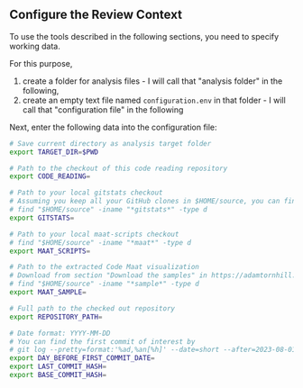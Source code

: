 ## Configure the Review Context

To use the tools described in the following sections, you need to specify working data.

For this purpose,

1. create a folder for analysis files - I will call that "analysis folder" in the following,
2. create an empty text file named  `configuration.env` in that folder - I will call that "configuration file" in the
   following

Next, enter the following data into the configuration file:

```sh
# Save current directory as analysis target folder
export TARGET_DIR=$PWD

# Path to the checkout of this code reading repository
export CODE_READING=

# Path to your local gitstats checkout
# Assuming you keep all your GitHub clones in $HOME/source, you can find the correct path in the output of
# find "$HOME/source" -iname "*gitstats*" -type d
export GITSTATS=

# Path to your local maat-scripts checkout
# find "$HOME/source" -iname "*maat*" -type d
export MAAT_SCRIPTS=

# Path to the extracted Code Maat visualization
# Download from section "Download the samples" in https://adamtornhill.com/code/crimescenetools.htm
# find "$HOME/source" -iname "*sample*" -type d
export MAAT_SAMPLE=

# Full path to the checked out repository
export REPOSITORY_PATH=

# Date format: YYYY-MM-DD
# You can find the first commit of interest by
# git log --pretty=format:'%ad,%an[%h]' --date=short --after=2023-08-01 | sort -rg
export DAY_BEFORE_FIRST_COMMIT_DATE=
export LAST_COMMIT_HASH=
export BASE_COMMIT_HASH=
```
